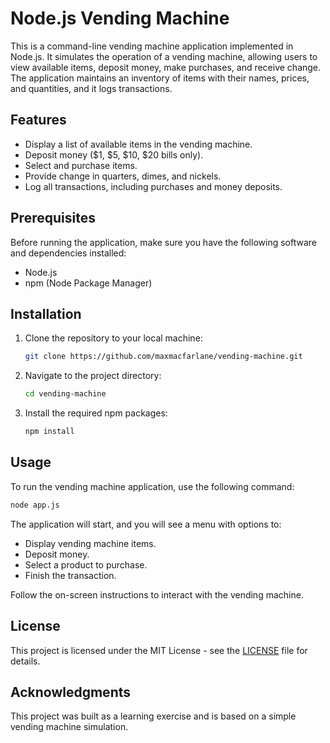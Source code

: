 # Node.js Vending Machine

This is a command-line vending machine application implemented in Node.js. It simulates the operation of a vending machine, allowing users to view available items, deposit money, make purchases, and receive change. The application maintains an inventory of items with their names, prices, and quantities, and it logs transactions.

## Features

- Display a list of available items in the vending machine.
- Deposit money ($1, $5, $10, $20 bills only).
- Select and purchase items.
- Provide change in quarters, dimes, and nickels.
- Log all transactions, including purchases and money deposits.

## Prerequisites

Before running the application, make sure you have the following software and dependencies installed:

- Node.js
- npm (Node Package Manager)

## Installation

1. Clone the repository to your local machine:

   ```bash
   git clone https://github.com/maxmacfarlane/vending-machine.git
   ```

2. Navigate to the project directory:

   ```bash
   cd vending-machine
   ```

3. Install the required npm packages:

   ```bash
   npm install
   ```

## Usage

To run the vending machine application, use the following command:

```bash
node app.js
```

The application will start, and you will see a menu with options to:

- Display vending machine items.
- Deposit money.
- Select a product to purchase.
- Finish the transaction.

Follow the on-screen instructions to interact with the vending machine.

## License

This project is licensed under the MIT License - see the [LICENSE](LICENSE) file for details.

## Acknowledgments

This project was built as a learning exercise and is based on a simple vending machine simulation.